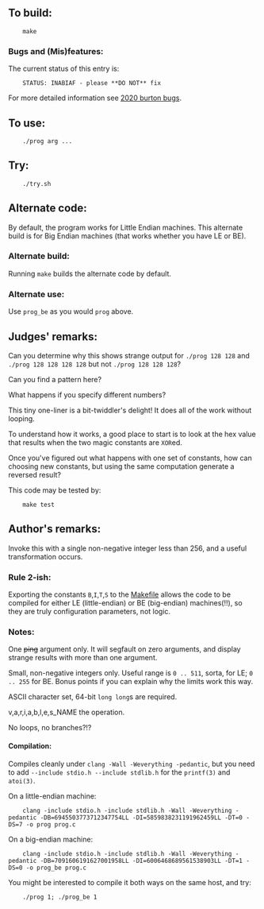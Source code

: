 ## To build:

```<!---sh-->
    make
```


### Bugs and (Mis)features:

The current status of this entry is:

```
    STATUS: INABIAF - please **DO NOT** fix
```

For more detailed information see [2020 burton bugs](../../bugs.html#2020_burton).


## To use:

```<!---sh-->
    ./prog arg ...
```


## Try:

```<!---sh-->
    ./try.sh
```


## Alternate code:

By default, the program works for Little Endian machines. This alternate build
is for Big Endian machines (that works whether you have LE or BE).


### Alternate build:

Running `make` builds the alternate code by default.


### Alternate use:

Use `prog_be` as you would `prog` above.


## Judges' remarks:

Can you determine why this shows strange output for `./prog 128 128`
and `./prog 128 128 128 128` but not `./prog 128 128 128`?

Can you find a pattern here?

What happens if you specify different numbers?

This tiny one-liner is a bit-twiddler's delight! It does all of the work
without looping.

To understand how it works, a good place to start is to look at the hex
value that results when the two magic constants are `XOR`ed.

Once you've figured out what happens with one set of constants, how can
choosing new constants, but using the same computation generate a reversed
result?

This code may be tested by:

```<!---sh-->
    make test
```


## Author's remarks:

Invoke this with a single non-negative integer less than 256, and a useful
transformation occurs.


### Rule 2-ish:

Exporting the constants `B`,`I`,`T`,`S` to the [Makefile](Makefile) allows the
code to be compiled for either LE (little-endian) or BE (big-endian)
machines(!!), so they are truly configuration parameters, not logic.


### Notes:

One <strike>ping</strike> argument only.  It will segfault on zero arguments, and
display strange results with more than one argument.

Small, non-negative integers only.  Useful range is `0 .. 511`, sorta, for LE; `0
.. 255` for BE.  Bonus points if you can explain why the limits work this way.

ASCII character set, 64-bit `long long`s are required.

v,a,r,i,a,b,l,e,s\_NAME the operation.

No loops, no branches?!?


#### Compilation:

Compiles cleanly under `clang -Wall -Weverything -pedantic`, but you need to add
`--include stdio.h --include stdlib.h` for the `printf(3)` and `atoi(3)`.

On a little-endian machine:

```<!---sh-->
    clang -include stdio.h -include stdlib.h -Wall -Weverything -pedantic -DB=6945503773712347754LL -DI=5859838231191962459LL -DT=0 -DS=7 -o prog prog.c
```

On a big-endian machine:

```<!---sh-->
    clang -include stdio.h -include stdlib.h -Wall -Weverything -pedantic -DB=7091606191627001958LL -DI=6006468689561538903LL -DT=1 -DS=0 -o prog_be prog.c
```

You might be interested to compile it both ways on the same host, and try:

```<!---sh-->
    ./prog 1; ./prog_be 1
```

<!--

    Copyright © 1984-2024 by Landon Curt Noll. All Rights Reserved.

    You are free to share and adapt this file under the terms of this license:

	Creative Commons Attribution-ShareAlike 4.0 International (CC BY-SA 4.0)

    For more information, see:

	https://creativecommons.org/licenses/by-sa/4.0/

-->
